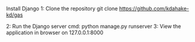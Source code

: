 Install Django
1: Clone the repository
git clone https://github.com/kdahake-kd/gas 

2: Run the Django server
cmd: python manage.py runserver
3: View the application in browser on 127.0.0.1:8000
